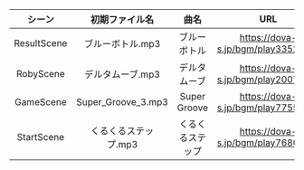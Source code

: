 | シーン | 初期ファイル名 | 曲名 | URL | 現在ファイル名 |
|:------:|:--------------:|:----:|:---:|:--------:|
| ResultScene | ブルーボトル.mp3 | ブルーボトル | https://dova-s.jp/bgm/play3352.html | ResultSceneBgm.mp3 |
| RobyScene | デルタムーブ.mp3 | デルタムーブ | https://dova-s.jp/bgm/play2007.html | RobySceneBgm.mp3 |
|GameScene | Super_Groove_3.mp3 | Super Groove | https://dova-s.jp/bgm/play7755.html | GameSceneBgm.mp3 |
|StartScene | くるくるステップ.mp3 | くるくるステップ | https://dova-s.jp/bgm/play7680.html | StartSceneBgm.mp3 |
